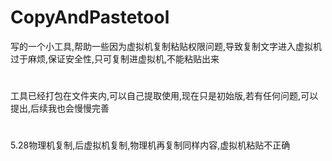 # CopyAndPastetool
写的一个小工具,帮助一些因为虚拟机复制粘贴权限问题,导致复制文字进入虚拟机过于麻烦,保证安全性,只可复制进虚拟机,不能粘贴出来
#
工具已经打包在文件夹内,可以自己提取使用,现在只是初始版,若有任何问题,可以提出,后续我也会慢慢完善
#
5.28物理机复制,后虚拟机复制,物理机再复制同样内容,虚拟机粘贴不正确
